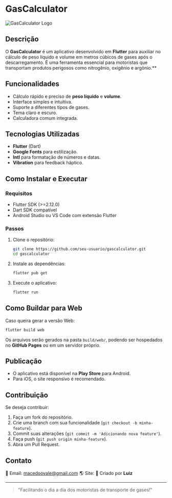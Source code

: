 # GasCalculator

![GasCalculator Logo](link_para_logo_se_houver)

## Descrição
O **GasCalculator** é um aplicativo desenvolvido em **Flutter** para auxiliar no cálculo de peso líquido e volume em metros cúbicos de gases após o descarregamento. É uma ferramenta essencial para motoristas que transportam produtos perigosos como nitrogênio, oxigênio e argônio.**

## Funcionalidades
- Cálculo rápido e preciso de **peso líquido** e **volume**.
- Interface simples e intuitiva.
- Suporte a diferentes tipos de gases.
- Tema claro e escuro.
- Calculadora comum integrada.

## Tecnologias Utilizadas
- **Flutter** (Dart)
- **Google Fonts** para estilização.
- **Intl** para formatação de números e datas.
- **Vibration** para feedback háptico.

## Como Instalar e Executar

### Requisitos
- Flutter SDK (>=2.12.0)
- Dart SDK compatível
- Android Studio ou VS Code com extensão Flutter

### Passos
1. Clone o repositório:
   ```sh
   git clone https://github.com/seu-usuario/gascalculator.git
   cd gascalculator
   ```

2. Instale as dependências:
   ```sh
   flutter pub get
   ```

3. Execute o aplicativo:
   ```sh
   flutter run
   ```

## Como Buildar para Web
Caso queira gerar a versão Web:
```sh
flutter build web
```
Os arquivos serão gerados na pasta `build/web/`, podendo ser hospedados no **GitHub Pages** ou em um servidor próprio.

## Publicação
- O aplicativo está disponível na **Play Store** para Android.
- Para iOS, o site responsivo é recomendado.

## Contribuição
Se deseja contribuir:
1. Faça um fork do repositório.
2. Crie uma branch com sua funcionalidade (`git checkout -b minha-feature`).
3. Commit suas alterações (`git commit -m 'Adicionando nova feature'`).
4. Faça push (`git push origin minha-feature`).
5. Abra um Pull Request.

## Contato
📧 Email: macedoovale@gmail.com
🌎 Site: 
🚛 Criado por **Luiz**

---
> "Facilitando o dia a dia dos motoristas de transporte de gases!"


